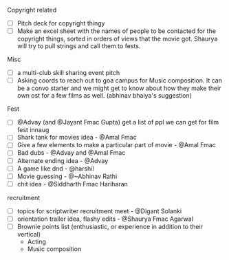 Copyright related
- [ ] Pitch deck for copyright thingy
- [ ] Make an excel sheet with the names of people to be contacted for the copyright things, sorted in orders of views that the movie got. Shaurya will try to pull strings and call them to fests.

Misc
- [ ] a multi-club skill sharing event pitch
- [ ] Asking coords to reach out to goa campus for Music composition. It can be a convo starter and we might get to know about how they make their own ost for a few films as well. (abhinav bhaiya's suggestion)

Fest
- [ ] @Advay  (and @Jayant Fmac Gupta) get a list of ppl we can get for film fest innaug
- [ ] Shark tank for movies idea - @Amal Fmac 
- [ ] Give a few elements to make a particular part of movie - @Amal Fmac 
- [ ] Bad dubs - @Advay and @Amal Fmac 
- [ ] Alternate ending idea - @Advay 
- [ ] A game like dnd - @harshil
- [ ] Movie guessing - @~Abhinav Rathi 
- [ ] chit idea - @Siddharth Fmac Hariharan 

recruitment
- [ ] topics for scriptwriter recruitment meet - @Digant Solanki 
- [ ] orientation trailer idea, flashy edits - @Shaurya Fmac Agarwal
- [ ] Brownie points list (enthusiastic, or experience in addition to their vertical)
	- Acting
	- Music composition